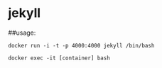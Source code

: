 jekyll
======

##usage: 
  
   `docker run -i -t -p 4000:4000 jekyll /bin/bash`
   
   `docker exec -it [container] bash`

